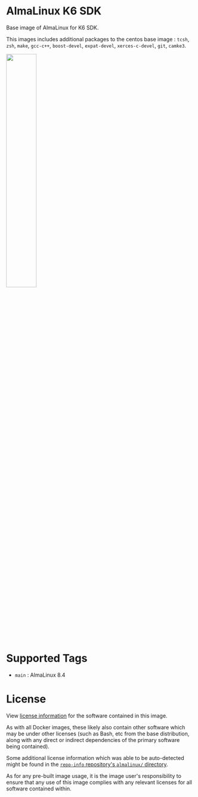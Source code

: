# AlmaLinux K6 SDK

Base image of AlmaLinux for K6 SDK.

This images includes additional packages to the centos base image :
`tcsh`, `zsh`, `make`, `gcc-c++`,
`boost-devel`, `expat-devel`, `xerces-c-devel`, `git`, `camke3`.

<img src="https://uc5e62b13268bc713bd18a811f7f.previews.dropboxusercontent.com/p/thumb/ABMgtgc3uWRNcj9IDM5veUceY-Cc5LLtDGYOmwSyWB1Tcb6pPtu2W3CnYNhJ0l45q2e-2M3zMsuhlb9OFnJeJd-hAsepYBv0zcC1dTMR3fZLdItKdR7fZMYoN7l8i43C3IHxv8msPPaMkkyY6KxbqhmL3YZ6smIUCb2WwkwQqAhJY4gGJ-DiUh_E-RO55EJMeoxaZNMSolt6RNHyvJnhrQhZIWbCfJnpykXvQqj3Qi-H_e1-ILVwB8B4x0AbIYc_f1ReEupZSz2jZwrzUizNraWvHfB_Uzm4eEzHvQEkQX5x2tI3wwCtoxPa9tAei1p6JDSYsC2b3r4KVgMJ9UXQlzoGnzpH76g4E2kS3uUWRmdecw/p.png?fv_content=true&size_mode=5" width=40%>


# Supported Tags

* `main` : AlmaLinux 8.4

# License

View [license information](https://almalinux.org/legal/)
for the software contained in this image.

As with all Docker images, these likely also contain other software
which may be under other licenses (such as Bash, etc from the base
distribution, along with any direct or indirect dependencies of
the primary software being contained).

Some additional license information which was able to be auto-detected
might be found in the
[`repo-info` repository's `almalinux/` directory](https://github.com/docker-library/repo-info/tree/master/repos/almalinux).

As for any pre-built image usage, it is the image user's responsibility
to ensure that any use of this image complies with any relevant licenses
for all software contained within.
